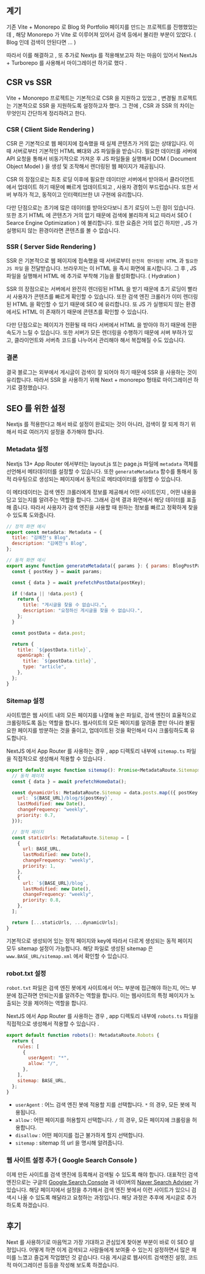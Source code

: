 ## 계기

기존 Vite + Monorepo 로 Blog 와 Portfolio 페이지를 만드는 프로젝트를 진행했었는데 , 해당 Monorepo 가 Vite 로 이루어져 있어서 검색 등에서 불리한 부분이 있었다. ( Blog 인데 검색이 안된다면 ... )

따라서 이를 해결하고 , 또 추가로 Nextjs 를 적용해보고자 하는 마음이 있어서 NextJs + Turborepo 를 사용해서 마이그레이션 하기로 했다 .

## CSR vs SSR

Vite + Monorepo 프로젝트는 기본적으로 CSR 을 지원하고 있었고 , 변경될 프로젝트는 기본적으로 SSR 을 지원하도록 설정하고자 했다. 그 전에 , CSR 과 SSR 의 차이는 무엇인지 간단하게 정리하려고 한다.

### CSR ( Client Side Rendering )

CSR 은 기본적으로 웹 페이지에 접속했을 때 실제 콘텐츠가 거의 없는 상태입니다. 이 때 서버로부터 기본적인 HTML 뼈대와 JS 파일들을 받습니다. 필요한 데이터를 서버에 API 요청을 통해서 비동기적으로 가져온 후 JS 파일들을 실행해서 DOM ( Document Object Model ) 을 생성 및 조작해서 렌더링된 웹 페이지가 제공됩니다.

CSR 의 장점으로는 최초 로딩 이후에 필요한 데이터만 서버에서 받아와서 클라이언트에서 업데이트 하기 때문에 빠르게 업데이트되고 , 사용자 경험이 부드럽습니다. 또한 서버 부하가 적고, 동적이고 인터랙티브한 UI 구현에 유리합니다.

다만 단점으로는 초기에 많은 데이터를 받아오다보니 초기 로딩이 느린 점이 있습니다. 또한 초기 HTML 에 콘텐츠가 거의 없기 때문에 검색에 불리하게 되고 따라서 SEO ( Searce Engine Optimization ) 에 불리합니다. 또한 요즘은 거의 없긴 하지만 , JS 가 실행되지 않는 환경이라면 콘텐츠를 볼 수 없습니다.

### SSR ( Server Side Rendering )

SSR 은 기본적으로 웹 페이지에 접속했을 때 서버로부터 `완전히 렌더링된 HTML` 과 `필요한 JS 파일` 을 전달받습니다. 브라우저는 이 HTML 을 즉시 화면에 표시합니다. 그 후 , JS 파일을 실행해서 HTML 에 추가로 부착해 기능을 활성화합니다. ( Hydration )

SSR 의 장점으로는 서버에서 완전히 렌더링된 HTML 을 받기 때문에 초기 로딩이 빨라서 사용자가 콘텐츠를 빠르게 확인할 수 있습니다. 또한 검색 엔진 크롤러가 이미 렌더링된 HTML 을 확인할 수 있기 때문에 SEO 에 유리합니다. 또 JS 가 실행되지 않는 환경에서도 HTML 이 존재하기 때문에 콘텐츠를 확인할 수 있습니다.

다만 단점으로는 페이지가 전환될 때 마다 서버에서 HTML 을 받아야 하기 때문에 전환 속도가 느릴 수 있습니다. 또한 서버가 모든 렌더링을 수행하기 때문에 서버 부하가 있고, 클라이언트와 서버측 코드를 나누어서 관리해야 해서 복잡해질 수도 있습니다.

### 결론

결국 블로그는 외부에서 게시글이 검색이 잘 되어야 하기 때문에 SSR 을 사용하는 것이 유리합니다. 따라서 SSR 을 사용하기 위해 Next + monorepo 형태로 마이그레이션 하기로 결정했습니다.

## SEO 를 위한 설정

Nextjs 를 적용한다고 해서 바로 설정이 완료되는 것이 아니라, 검색이 잘 되게 하기 위해서 따로 여러가지 설정을 추가해야 합니다.

### Metadata 설정

Nextjs 13+ App Router 에서부터는 layout.js 또는 page.js 파일에 `metadata` 객체를 선언해서 메타데이터를 설정할 수 있습니다. 또한 `generateMetadata` 함수를 통해서 동적 라우팅으로 생성되는 페이지에서 동적으로 메타데이터를 설정할 수 있습니다.

이 메타데이터는 검색 엔진 크롤러에게 정보를 제공해서 어떤 사이트인지 , 어떤 내용을 담고 있는지를 알려주는 역할을 합니다. 그래서 검색 결과 화면에서 해당 데이터를 표출해 줍니다. 따라서 사용자가 검색 엔진을 사용할 때 원하는 정보를 빠르고 정확하게 찾을 수 있도록 도와줍니다.

```js
// 정적 화면 예시
export const metadata: Metadata = {
  title: "김예찬's Blog",
  description: "김예찬's Blog",
};

// 동적 화면 예시
export async function generateMetadata({ params }: { params: BlogPostParams }) {
  const { postKey } = await params;

  const { data } = await prefetchPostData(postKey);

  if (!data || !data.post) {
    return {
      title: "게시글을 찾을 수 없습니다.",
      description: "요청하신 게시글을 찾을 수 없습니다.",
    };
  }

  const postData = data.post;

  return {
    title: `${postData.title}`,
    openGraph: {
      title: `${postData.title}`,
      type: "article",
    },
  };
}
```

### Sitemap 설정

사이트맵은 웹 사이트 내의 모든 페이지를 나열해 놓은 파일로, 검색 엔진이 효율적으로 크롤링하도록 돕는 역할을 합니다. 웹사이트의 모든 페이지를 알려줄 뿐만 아니라 불필요한 페이지를 방분하는 것을 줄이고, 업데이트된 것을 확인해서 다시 크롤링하도록 유도합니다.

NextJS 에서 App Router 를 사용하는 경우 , app 디렉토리 내부에 `sitemap.ts` 파일을 직접적으로 생성해서 적용할 수 있습니다 .

```js
export default async function sitemap(): Promise<MetadataRoute.Sitemap> {
  // 동적 페이지
  const { data } = await prefetchHomeData();

  const dynamicUrls: MetadataRoute.Sitemap = data.posts.map(({ postKey }) => ({
    url: `${BASE_URL}/blog/${postKey}`,
    lastModified: new Date(),
    changeFrequency: "weekly",
    priority: 0.7,
  }));

  // 정적 페이지
  const staticUrls: MetadataRoute.Sitemap = [
    {
      url: BASE_URL,
      lastModified: new Date(),
      changeFrequency: "weekly",
      priority: 1,
    },
    {
      url: `${BASE_URL}/blog`,
      lastModified: new Date(),
      changeFrequency: "weekly",
      priority: 0.8,
    },
  ];

  return [...staticUrls, ...dynamicUrls];
}
```

기본적으로 생성되어 있는 정적 페이지와 key에 따라서 다르게 생성되는 동적 페이지 모두 sitemap 설정이 가능합니다. 해당 파일로 생성된 sitemap 은 `www.BASE_URL/sitemap.xml` 에서 확인할 수 있습니다.

### robot.txt 설정

`robot.txt` 파일은 검색 엔진 봇에게 사이트에서 어느 부분에 접근해야 하는지, 어느 부분에 접근하면 안되는지를 알려주는 역할을 합니다. 이는 웹사이트의 특정 페이지가 노출되는 것을 제어하는 역할을 합니다.

NextJS 에서 App Router 를 사용하는 경우 , app 디렉토리 내부에 `robots.ts` 파일을 직접적으로 생성해서 적용할 수 있습니다 .

```js
export default function robots(): MetadataRoute.Robots {
  return {
    rules: [
      {
        userAgent: "*",
        allow: "/",
      },
    ],
    sitemap: BASE_URL,
  };
}
```

- `userAgent` : 어느 검색 엔진 봇에 적용할 지를 선택합니다. `*` 의 경우, 모든 봇에 적용됩니다.
- `allow` : 어떤 페이지를 허용할지 선택합니다. `/` 의 경우, 모든 페이지에 크롤링을 허용합니다.
- `disallow` : 어떤 페이지를 접근 불가하게 할지 선택합니다.
- `sitemap` : sitemap 의 url 을 명시해 알려줍니다.

### 웹 사이트 설정 추가 ( Google Search Console )

이제 만든 사이트를 검색 엔진에 등록해서 검색될 수 있도록 해야 합니다. 대표적인 검색 엔진으로는 구글의 [Google Search Console](https://search.google.com/search-console/about) 과 네이버의 [Naver Search Adviser](https://searchadvisor.naver.com/) 가 있습니다. 해당 페이지에서 설정을 추가해서 검색 엔진 봇에서 이런 사이트가 있으니 검색시 나올 수 있도록 해달라고 요청하는 과정입니다. 해당 과정은 추후에 게시글로 추가하도록 하겠습니다.

## 후기

Next 를 사용하기로 마음먹고 가장 기대하고 관심있게 찾아본 부분이 바로 이 SEO 설정입니다. 어떻게 하면 이게 검색되고 사람들에게 보여줄 수 있는지 설정하면서 많은 재미를 느꼈고 즐겁게 작업했던 것 같습니다. 다음 게시글로 웹사이트 검색엔진 설정, 코드적 마이그레이션 등등을 작성해 보도록 하겠습니다.
